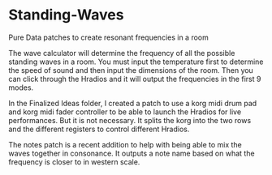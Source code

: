 # Standing-Waves
Pure Data patches to create resonant frequencies in a room

The wave calculator will determine the frequency of all the possible standing waves in a room. You must input the temperature first to determine the speed of sound and then input the dimensions of the room. Then you can click through the Hradios and it will output the frequencies in the first 9 modes.

In the Finalized Ideas folder, I created a patch to use a korg midi drum pad and korg midi fader controller to be able to launch the Hradios for live performances. But it is not necessary. It splits the korg into the two rows and the different registers to control different Hradios.

The notes patch is a recent addition to help with being able to mix the waves together in consonance. It outputs a note name based on what the frequency is closer to in western scale. 
